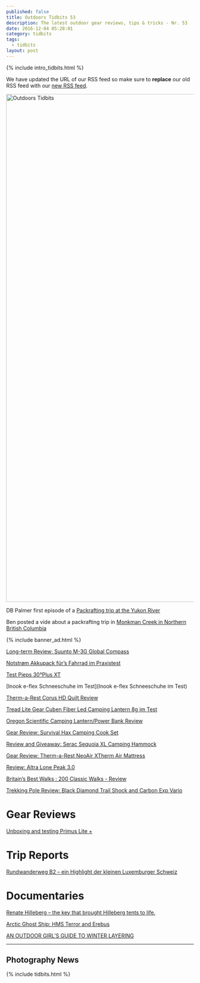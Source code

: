 ```yaml
---
published: false
title: Outdoors Tidbits 53
description: The latest outdoor gear reviews, tips & tricks - Nr. 53
date: 2016-12-04 05:28:01
category: tidbits
tags:
  - tidbits
layout: post
---
```

{% include intro_tidbits.html %}

We have updated the URL of our RSS feed so make sure to **replace** our old RSS feed with our [new RSS feed](http://www.hikeventures.com/rss.xml).

<a data-flickr-embed="true"  href="https://www.flickr.com/photos/90204224@N07/16347596307/in/album-72157651193131682/" title="Lapland Finland"><img src="https://c4.staticflickr.com/8/7399/16347596307_fa3674a2f2_k.jpg" width="2048" height="1360" alt="Outdoors Tidbits"></a><script async src="//embedr.flickr.com/assets/client-code.js" charset="utf-8"></script>

DB Palmer first episode of a [Packrafting trip at the Yukon River](https://www.youtube.com/watch?v=i2vi03Y_75o)

Ben posted a vide about a packrafting trip in [Monkman Creek in Northern British Columbia](https://www.facebook.com/ben.brochu/posts/10157757017320231)

{% include banner_ad.html %}

[Long-term Review: Suunto M-3G Global Compass](http://andrewskurka.com/2016/long-term-review-suunto-m-3g-global-compass-adjustable-ultralight/)

[Notstrøm Akkupack für’s Fahrrad im Praxistest](http://gpsradler.de/test-technik/notstrom-akkupack-test/?pk_campaign=feed&pk_kwd=notstrom-akkupack-test)

[Test Pieps 30°Plus XT](http://ich-liebe-berge.ch/test-pieps-30-plus-xt/)

[Inook e-flex Schneeschuhe im Test](Inook e-flex Schneeschuhe im Test)

[Therm-a-Rest Corus HD Quilt Review](http://blog.outdoor-spirit.de/therm-a-rest-corus-hd-quilt-review/)

[Tread Lite Gear Cuben Fiber Led Camping Lantern 8g im Test ](http://quasiout.blogspot.com/2016/12/tread-lite-gear-cuben-fiber-led-camping.html)

[Oregon Scientific Camping Lantern/Power Bank Review](https://treelinebackpacker.com/2016/11/30/oregon-scientific-camping-lanternpower-bank-review/)


[Gear Review: Survival Hax Camping Cook Set](http://blog.trailcooking.com/2016/11/29/gear-review-survival-hax-camping-cook-set/)

[Review and Giveaway: Serac Sequoia XL Camping Hammock](http://feedproxy.google.com/~r/Adventure-inspired/~3/FPHLqaHyBi0/review-and-giveaway-serac-sequoia-hammock.html)

[Gear Review: Therm-a-Rest NeoAir XTherm Air Mattress](https://thebigoutside.com/gear-review-therm-a-rest-xtherm-air-mattress/)

[Review: Altra Lone Peak 3.0](http://andrewskurka.com/2016/altra-lone-peak-3-0-review-trail-shoe-running-hiking/)

[Britain’s Best Walks : 200 Classic Walks - Review](http://northernpies.blogspot.com/2016/11/britains-best-walks-200-classic-walks.html)

[Trekking Pole Review: Black Diamond Trail Shock and Carbon Exp Vario](http://www.njhiking.com/trekking-pole-review/)


# Gear Reviews
[Unboxing and testing Primus Lite +](https://www.youtube.com/watch?v=spIYhD9v0pA)

# Trip Reports
[Rundwanderweg B2 – ein Highlight der kleinen Luxemburger Schweiz](http://icheinfachunterwegs.de/rundwanderweg-b2-ein-highlight-der-kleinen-luxemburger-schweiz/)

# Documentaries
[Renate Hilleberg – the key that brought Hilleberg tents to life.](https://www.youtube.com/watch?v=tHFCc7KLPks)

[Arctic Ghost Ship: HMS Terror and Erebus](https://www.youtube.com/watch?v=H8z7Pov3hNo)

[AN OUTDOOR GIRL’S GUIDE TO WINTER LAYERING](https://babygotbackcountry.com/2016/12/02/an-outdoor-girls-guide-to-winter-layering/)


---

## Photography News

{% include tidbits.html %}
